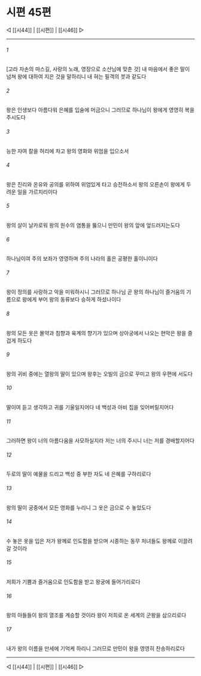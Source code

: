 ﻿# 시편 45편

◁ [[시44]] | [[시편]] | [[시46]] ▷
***

###### 1
[고라 자손의 마스길, 사랑의 노래, 영장으로 소산님에 맞춘 것] 내 마음에서 좋은 말이 넘쳐 왕에 대하여 지은 것을 말하리니 내 혀는 필객의 붓과 같도다

###### 2
왕은 인생보다 아름다워 은혜를 입술에 머금으니 그러므로 하나님이 왕에게 영영히 복을 주시도다

###### 3
능한 자여 칼을 허리에 차고 왕의 영화와 위엄을 입으소서

###### 4
왕은 진리와 온유와 공의를 위하여 위엄있게 타고 승전하소서 왕의 오른손이 왕에게 두려운 일을 가르치리이다

###### 5
왕의 살이 날카로워 왕의 원수의 염통을 뚫으니 만민이 왕의 앞에 엎드러지는도다

###### 6
하나님이여 주의 보좌가 영영하며 주의 나라의 홀은 공평한 홀이니이다

###### 7
왕이 정의를 사랑하고 악을 미워하시니 그러므로 하나님 곧 왕의 하나님이 즐거움의 기름으로 왕에게 부어 왕의 동류보다 승하게 하셨나이다

###### 8
왕의 모든 옷은 몰약과 침향과 육계의 향기가 있으며 상아궁에서 나오는 현악은 왕을 즐겁게 하도다

###### 9
왕의 귀비 중에는 열왕의 딸이 있으며 왕후는 오빌의 금으로 꾸미고 왕의 우편에 서도다

###### 10
딸이여 듣고 생각하고 귀를 기울일지어다 네 백성과 아비 집을 잊어버릴지어다

###### 11
그러하면 왕이 너의 아름다움을 사모하실지라 저는 너의 주시니 너는 저를 경배할지어다

###### 12
두로의 딸이 예물을 드리고 백성 중 부한 자도 네 은혜를 구하리로다

###### 13
왕의 딸이 궁중에서 모든 영화를 누리니 그 옷은 금으로 수 놓았도다

###### 14
수 놓은 옷을 입은 저가 왕께로 인도함을 받으며 시종하는 동무 처녀들도 왕께로 이끌려 갈 것이라

###### 15
저희가 기쁨과 즐거움으로 인도함을 받고 왕궁에 들어가리로다

###### 16
왕의 아들들이 왕의 열조를 계승할 것이라 왕이 저희로 온 세계의 군왕을 삼으리로다

###### 17
내가 왕의 이름을 만세에 기억케 하리니 그러므로 만민이 왕을 영영히 찬송하리로다


***
◁ [[시44]] | [[시편]] | [[시46]] ▷